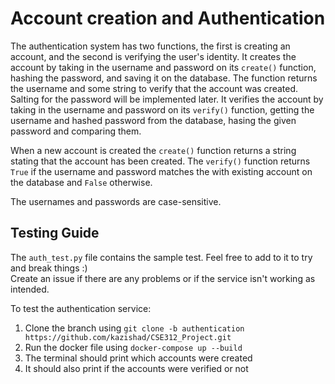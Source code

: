 # Account creation and Authentication

The authentication system has two functions, the first is creating an account, and the second is verifying the user's identity. It creates the account by taking in the username and password on its `create()` function, hashing the password, and saving it on the database. The function returns the username and some string to verify that the account was created. Salting for the password will be implemented later. It verifies the account by taking in the username and password on its `verify()` function, getting the username and hashed password from the database, hasing the given password and comparing them.

When a new account is created the `create()` function returns a string stating that the account has been created. The `verify()` function returns `True` if the username and password matches the with existing account on the database and `False` otherwise.

The usernames and passwords are case-sensitive.

## Testing Guide
The `auth_test.py` file contains the sample test. Feel free to add to it to try and break things :) <br>
Create an issue if there are any problems or if the service isn't working as intended.

To test the authentication service:
1. Clone the branch using `git clone -b authentication https://github.com/kazishad/CSE312_Project.git`
2. Run the docker file using `docker-compose up --build`
3. The terminal should print which accounts were created
4. It should also print if the accounts were verified or not
